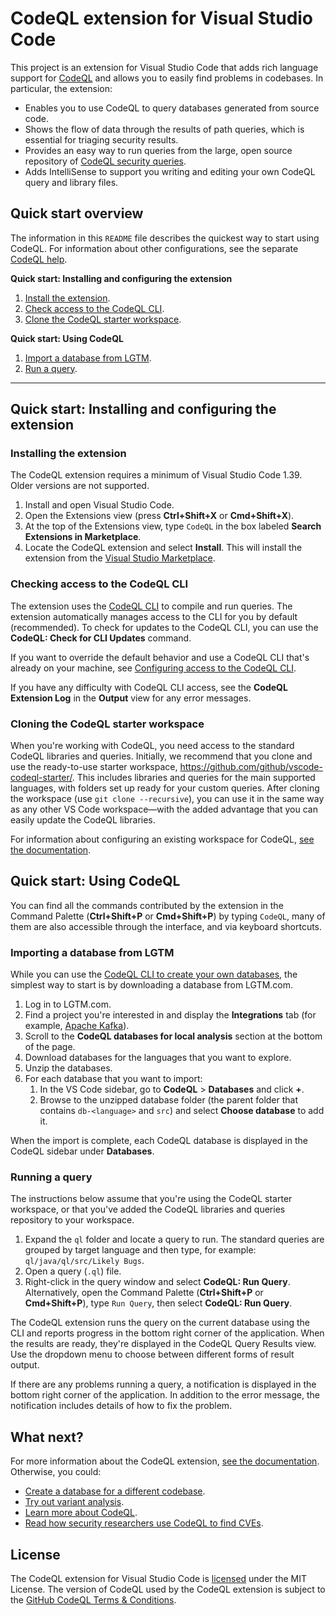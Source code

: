 # CodeQL extension for Visual Studio Code

This project is an extension for Visual Studio Code that adds rich language support for [CodeQL](https://help.semmle.com/codeql) and allows you to easily find problems in codebases. In particular, the extension:

* Enables you to use CodeQL to query databases generated from source code.
* Shows the flow of data through the results of path queries, which is essential for triaging security results.
* Provides an easy way to run queries from the large, open source repository of [CodeQL security queries](https://github.com/Semmle/ql).
* Adds IntelliSense to support you writing and editing your own CodeQL query and library files.

## Quick start overview

The information in this `README` file describes the quickest way to start using CodeQL.
For information about other configurations, see the separate [CodeQL help](https://help.semmle.com/codeql/codeql-for-vscode.html).

**Quick start: Installing and configuring the extension**

1. [Install the extension](#installing-the-extension).
1. [Check access to the CodeQL CLI](#checking-access-to-the-codeql-cli).
1. [Clone the CodeQL starter workspace](#cloning-the-codeql-starter-workspace).

**Quick start: Using CodeQL**

1. [Import a database from LGTM](#importing-a-database-from-lgtm).
1. [Run a query](#running-a-query).

-----

## Quick start: Installing and configuring the extension

### Installing the extension

The CodeQL extension requires a minimum of Visual Studio Code 1.39. Older versions are not supported.

1. Install and open Visual Studio Code.
1. Open the Extensions view (press **Ctrl+Shift+X** or **Cmd+Shift+X**).
1. At the top of the Extensions view, type `CodeQL` in the box labeled **Search Extensions in Marketplace**.
1. Locate the CodeQL extension and select **Install**. This will install the extension from the [Visual Studio Marketplace](https://marketplace.visualstudio.com/items?itemName=github.vscode-codeql).

### Checking access to the CodeQL CLI

The extension uses the [CodeQL CLI](https://help.semmle.com/codeql/codeql-cli.html) to compile and run queries. The extension automatically manages access to the CLI for you by default (recommended). To check for updates to the CodeQL CLI, you can use the **CodeQL: Check for CLI Updates** command.

If you want to override the default behavior and use a CodeQL CLI that's already on your machine, see [Configuring access to the CodeQL CLI](https://help.semmle.com/codeql/codeql-for-vscode/procedures/setting-up.html#configuring-access-to-the-codeql-cli).

If you have any difficulty with CodeQL CLI access, see the **CodeQL Extension Log** in the **Output** view for any error messages.

### Cloning the CodeQL starter workspace

When you're working with CodeQL, you need access to the standard CodeQL libraries and queries.
Initially, we recommend that you clone and use the ready-to-use starter workspace, https://github.com/github/vscode-codeql-starter/.
This includes libraries and queries for the main supported languages, with folders set up ready for your custom queries. After cloning the workspace (use `git clone --recursive`), you can use it in the same way as any other VS Code workspace—with the added advantage that you can easily update the CodeQL libraries.

For information about configuring an existing workspace for CodeQL, [see the documentation](https://help.semmle.com/codeql/codeql-for-vscode/procedures/setting-up.html#updating-an-existing-workspace-for-codeql).

## Quick start: Using CodeQL

You can find all the commands contributed by the extension in the Command Palette (**Ctrl+Shift+P** or **Cmd+Shift+P**) by typing `CodeQL`, many of them are also accessible through the interface, and via keyboard shortcuts.

### Importing a database from LGTM

While you can use the [CodeQL CLI to create your own databases](https://help.semmle.com/codeql/codeql-cli/procedures/create-codeql-database.html), the simplest way to start is by downloading a database from LGTM.com.

1. Log in to LGTM.com.
1. Find a project you're interested in and display the **Integrations** tab (for example, [Apache Kafka](https://lgtm.com/projects/g/apache/kafka/ci/)).
1. Scroll to the **CodeQL databases for local analysis** section at the bottom of the page.
1. Download databases for the languages that you want to explore.
1. Unzip the databases.
1. For each database that you want to import:
    1. In the VS Code sidebar, go to **CodeQL** > **Databases** and click **+**.
    1. Browse to the unzipped database folder (the parent folder that contains `db-<language>` and `src`) and select **Choose database** to add it.

When the import is complete, each CodeQL database is displayed in the CodeQL sidebar under **Databases**.

### Running a query

The instructions below assume that you're using the CodeQL starter workspace, or that you've added the CodeQL libraries and queries repository to your workspace.

1. Expand the `ql` folder and locate a query to run. The standard queries are grouped by target language and then type, for example: `ql/java/ql/src/Likely Bugs`.
1. Open a query (`.ql`) file.
3. Right-click in the query window and select **CodeQL: Run Query**. Alternatively, open the Command Palette (**Ctrl+Shift+P** or **Cmd+Shift+P**), type `Run Query`, then select **CodeQL: Run Query**.

The CodeQL extension runs the query on the current database using the CLI and reports progress in the bottom right corner of the application.
When the results are ready, they're displayed in the CodeQL Query Results view. Use the dropdown menu to choose between different forms of result output.

If there are any problems running a query, a notification is displayed in the bottom right corner of the application. In addition to the error message, the notification includes details of how to fix the problem.

## What next?

For more information about the CodeQL extension, [see the documentation](https://help.semmle.com/codeql/codeql-for-vscode.html). Otherwise, you could:

* [Create a database for a different codebase](https://help.semmle.com/codeql/codeql-cli/procedures/create-codeql-database.html).
* [Try out variant analysis](https://help.semmle.com/QL/learn-ql/ql-training.html).
* [Learn more about CodeQL](https://help.semmle.com/QL/learn-ql/).
* [Read how security researchers use CodeQL to find CVEs](https://securitylab.github.com/research).

## License

The CodeQL extension for Visual Studio Code is [licensed](LICENSE.md) under the MIT License. The version of CodeQL used by the CodeQL extension is subject to the [GitHub CodeQL Terms & Conditions](https://securitylab.github.com/tools/codeql/license).
